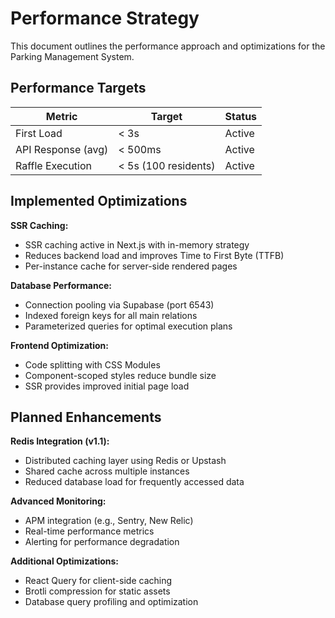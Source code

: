 # Performance Strategy

This document outlines the performance approach and optimizations for the Parking Management System.

## Performance Targets

| Metric             | Target               | Status |
| ------------------ | -------------------- | ------ |
| First Load         | < 3s                 | Active |
| API Response (avg) | < 500ms              | Active |
| Raffle Execution   | < 5s (100 residents) | Active |

## Implemented Optimizations

**SSR Caching:**

- SSR caching active in Next.js with in-memory strategy
- Reduces backend load and improves Time to First Byte (TTFB)
- Per-instance cache for server-side rendered pages

**Database Performance:**

- Connection pooling via Supabase (port 6543)
- Indexed foreign keys for all main relations
- Parameterized queries for optimal execution plans

**Frontend Optimization:**

- Code splitting with CSS Modules
- Component-scoped styles reduce bundle size
- SSR provides improved initial page load

## Planned Enhancements

**Redis Integration (v1.1):**

- Distributed caching layer using Redis or Upstash
- Shared cache across multiple instances
- Reduced database load for frequently accessed data

**Advanced Monitoring:**

- APM integration (e.g., Sentry, New Relic)
- Real-time performance metrics
- Alerting for performance degradation

**Additional Optimizations:**

- React Query for client-side caching
- Brotli compression for static assets
- Database query profiling and optimization

